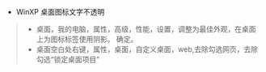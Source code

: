 + WinXP 桌面图标文字不透明
> + 桌面，我的电脑，属性，高级，性能，设置，调整为最佳外观，在桌面上为图标标签使用阴影。
确定。
> + 桌面空白处右键，属性，桌面，自定义桌面，web,去除勾选网页，去除勾选“锁定桌面项目”
